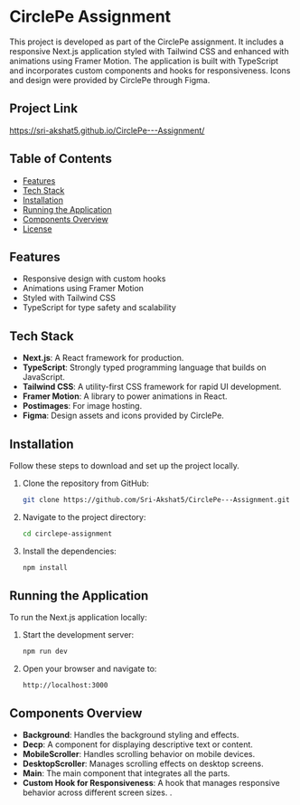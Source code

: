 # CirclePe Assignment

This project is developed as part of the CirclePe assignment. It includes a responsive Next.js application styled with Tailwind CSS and enhanced with animations using Framer Motion. The application is built with TypeScript and incorporates custom components and hooks for responsiveness. Icons and design were provided by CirclePe through Figma.

## Project Link
https://sri-akshat5.github.io/CirclePe---Assignment/

## Table of Contents

- [Features](#features)
- [Tech Stack](#tech-stack)
- [Installation](#installation)
- [Running the Application](#running-the-application)
- [Components Overview](#components-overview)
- [License](#license)

## Features

- Responsive design with custom hooks
- Animations using Framer Motion
- Styled with Tailwind CSS
- TypeScript for type safety and scalability

## Tech Stack

- **Next.js**: A React framework for production.
- **TypeScript**: Strongly typed programming language that builds on JavaScript.
- **Tailwind CSS**: A utility-first CSS framework for rapid UI development.
- **Framer Motion**: A library to power animations in React.
- **Postimages**: For image hosting.
- **Figma**: Design assets and icons provided by CirclePe.

## Installation

Follow these steps to download and set up the project locally.

1. Clone the repository from GitHub:

    ```bash
    git clone https://github.com/Sri-Akshat5/CirclePe---Assignment.git
    ```

2. Navigate to the project directory:

    ```bash
    cd circlepe-assignment
    ```

3. Install the dependencies:

    ```bash
    npm install
    ```

## Running the Application

To run the Next.js application locally:

1. Start the development server:

    ```bash
    npm run dev
    ```

2. Open your browser and navigate to:

    ```
    http://localhost:3000
    ```

## Components Overview

- **Background**: Handles the background styling and effects.
- **Decp**: A component for displaying descriptive text or content.
- **MobileScroller**: Handles scrolling behavior on mobile devices.
- **DesktopScroller**: Manages scrolling effects on desktop screens.
- **Main**: The main component that integrates all the parts.
- **Custom Hook for Responsiveness**: A hook that manages responsive behavior across different screen sizes.
.
